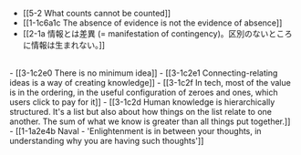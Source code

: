 - [[5-2 What counts cannot be counted]]
- [[1-1c6a1c The absence of evidence is not the evidence of absence]]
- [[2-1a 情報とは差異 (= manifestation of contingency)。区別のないところに情報は生まれない。]]
<br>
- [[3-1c2e0 There is no minimum idea]]
- [[3-1c2e1 Connecting-relating ideas is a way of creating knowledge]]
- [[3-1c2f In tech, most of the value is in the ordering, in the useful configuration of zeroes and ones, which users click to pay for it]]
  - [[3-1c2d Human knowledge is hierarchically structured. It's a list but also about how things on the list relate to one another. The sum of what we know is greater than all things put together.]]
<br>
- [[1-1a2e4b Naval - 'Enlightenment is in between your thoughts, in understanding why you are having such thoughts']]
